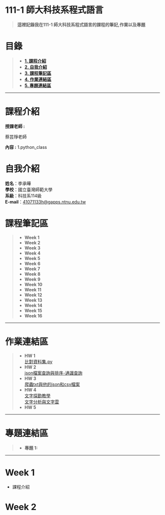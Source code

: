 # 111-1 師大科技系程式語言
>**這裡記錄我在111-1 師大科技系程式語言的課程的筆記,作業以及專題**


# 目錄  
>+ [**1. 課程介紹** ](https://github.com/alan88888/PL#課程介紹)
>+ [**2. 自我介紹**](https://github.com/alan88888/PL#自我介紹)
>+ [**3. 課程筆記區**](https://github.com/alan88888/PL#課程筆記區)
>+ [**4. 作業連結區**](https://github.com/alan88888/PL#作業連結區)
>+ [**5. 專題連結區**](https://github.com/alan88888/PL#專題連結區)
---

# 課程介紹
**授課老師 :**

蔡芸琤老師
  
**內容 :** 
1.python_class

# 自我介紹
**姓名**：李承曄\
**學校**：國立臺灣師範大學\
**系級**：科技系114級\
**E-mail**：41071133h@gapps.ntnu.edu.tw

# 課程筆記區
>+ **Week 1**
>+ **Week 2**
>+ **Week 3**
>+ **Week 4**
>+ **Week 5**
>+ **Week 6**
>+ **Week 7**
>+ **Week 8**
>+ **Week 9**
>+ **Week 10**
>+ **Week 11**
>+ **Week 12**
>+ **Week 13**
>+ **Week 14**
>+ **Week 15**
>+ **Week 16**
---

# 作業連結區
>+ **HW 1**    
[比對資料集.py](https://github.com/alan88888/PL/blob/main/hw1.py)
>+ **HW 2**  
[json檔案查詢與排序-通識查詢](https://github.com/alan88888/PL/tree/main/hw2)
>+ **HW 3**   
[爬蟲txt與他的json和csv檔案](https://github.com/alan88888/PL/tree/main/hw3)
>+ **HW 4**  
[文字探勘教學](https://medium.com/@41071133h/%E9%A6%96%E5%85%88-%E6%88%91%E5%80%91%E9%9C%80%E8%A6%81import%E7%9A%84%E5%87%BD%E5%BC%8F%E5%BA%AB-d4f18fdb076f)  
[文字分析與文字雲](https://github.com/alan88888/PL/tree/main/hw4)
>+ **HW 5**
---

# 專題連結區
>+ **專題 1:**
---

# Week 1
+ 課程介紹


# Week 2
